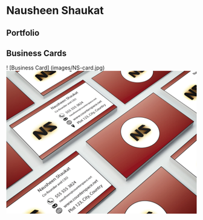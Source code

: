# Nausheen Shaukat
## Portfolio

## Business Cards
! [Business Card] (images/NS-card.jpg)
<img src="images/NS-card.jpg">